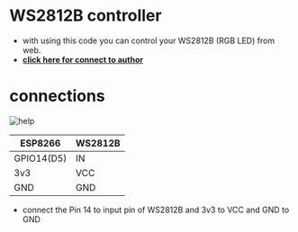 # WS2812B controller
- with using this code you can control your WS2812B (RGB LED) from web.
- **[click here for connect to author](https://t.me/Soltan_Python)**

# connections
![help](https://lh3.googleusercontent.com/iKVi6wXvirrZ9Ehf4HoD4F7fXoTkMiUYWTtePoBTS4S8p30oupK3LdjXIsJXGKXrgW4Jr1TFGuhKAV4VLgDJpiArsfCkSC7DDvPGssQ3DtbResZg-vIwo3fKijo2vo6qe9vVxhWiBD0IsUznevguuDO_ZA7fMrg8OstDKQW5PO0XbOOVdWcKEvT_8VeQX_DJX8MDe47T_QWT2czMP1-9rrwm5bwJhuHwguaEZu1nITZ2Vc7S6QqUrZvWDRDjJg9eVm5LbnKijwcGUY1hlrL9ciWzUDmi3HcoV1cseQOLgOxcPx1HOM-YQ592SLN4OrA1g8B1mwq5Ga6tsV1J1UJ2LmFxWERYBJEdUp6odd5d7mxVqe6t_AOtBRkLeoAYHQ2ecFjTlqme7lG19bA5jGm0jkiD_FTzuL5QRFqA0en1E0Jp1kVMUD7q7sWYyMzJnNgm3j7lnz_6Xl7jOa5AIxW1bO6EvqD3Vgm551Dzb_PZqIEt2Wjz3DgHBCXRafQ37YCzJsiJIecwaP-O-es5ERs-SY48wfJfCvCzomNMZLX0zBW-3WKXHzbRB2dStrsxyeJ31ahuPXngpPqYkFVO-Zp8hTsDMGBHCnG-N7GHzURx7FP6ciigNu_mykabvHLc4OBov7MrJZ6rt2oreNDkkbX9IXR4freyqvF70Dewdt4pM8V0Ok3-IGIRaRMfNt17DLuNaFd0XlZ1Fpm9OcEuF9MyuUCBaxdGQB2FQsKAFdxHo52zM1scztHuBBheZrum=w735-h602-no?authuser=0)

|ESP8266        |WS2812B    |
|---            | ---       |
|GPIO14(D5)     |IN         |
|3v3            |VCC        |
|GND            |GND        |

- connect the Pin 14 to input pin of WS2812B and 3v3 to VCC and GND to GND
